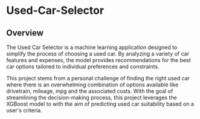 # Used-Car-Selector
## Overview
The Used Car Selector is a machine learning application designed to simplify the process of choosing a used car. By analyzing a variety of car features and expenses, the model provides recommendations for the best car options tailored to individual preferences and constraints.

This project stems from a personal challenge of finding the right used car where there is an overwhelming combination of options available like drivetrain, mileage, mpg and the associated costs. With the goal of streamlining the decision-making process, this project leverages the XGBoost model to with the aim of predicting used car suitability based on a user's criteria.
